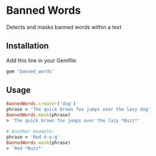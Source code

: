 # Banned Words
Detects and masks banned words within a text

## Installation

Add this line in your Gemfile:
```ruby
gem 'banned_words'
```

## Usage

```ruby
BannedWords.create!('dog')
phrase = 'The quick brown fox jumps over the lazy dog'
BannedWords.mask(phrase)
> 'The quick brown fox jumps over the lazy *Buzz*'

# Another example:
phrase = 'Red d-o-g'
BannedWords.mask(phrase)
> 'Red *Buzz*'
```